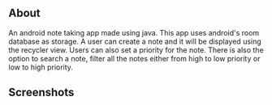 
## About

An android note taking app made using java. This app uses android's room database as storage. A user can create a note and it will be displayed using the recycler view. Users can also set a priority for the note. There is also the option to search a note, filter all the notes either from high to low priority or low to high priority.

## Screenshots



